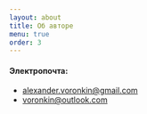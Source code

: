 ```yaml
---
layout: about
title: Об авторе
menu: true
order: 3
---
```

#### Электропочта:
* [alexander.voronkin@gmail.com](mailto:alexander.voronkin@gmail.com)
* [voronkin@outlook.com](mailto:voronkin@outlook.com)